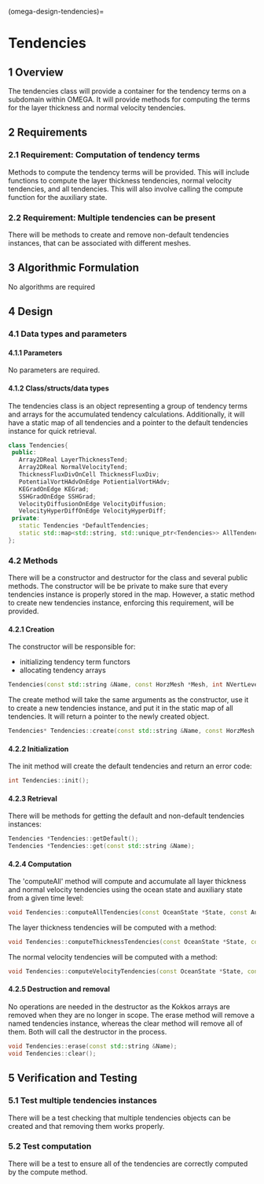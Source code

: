(omega-design-tendencies)=
# Tendencies

## 1 Overview

The tendencies class will provide a container for the tendency terms
on a subdomain within OMEGA. It will provide methods for computing the
terms for the layer thickness and normal velocity tendencies.

## 2 Requirements

### 2.1 Requirement: Computation of tendency terms
Methods to compute the tendency terms will be provided. This will include
functions to compute the layer thickness tendencies, normal velocity tendencies,
and all tendencies. This will also involve calling the compute function for the
auxiliary state.

### 2.2 Requirement: Multiple tendencies can be present
There will be methods to create and remove non-default tendencies instances, that
can be associated with different meshes.

## 3 Algorithmic Formulation

No algorithms are required

## 4 Design

### 4.1 Data types and parameters
#### 4.1.1 Parameters
No parameters are required.


#### 4.1.2 Class/structs/data types
The tendencies class is an object representing a group of tendency terms and
arrays for the accumulated tendency calculations. Additionally, it will have
a static map of all tendencies and a pointer to the default tendencies instance for quick
retrieval.

```c++
class Tendencies{
 public:
   Array2DReal LayerThicknessTend;
   Array2DReal NormalVelocityTend;
   ThicknessFluxDivOnCell ThicknessFluxDiv;
   PotentialVortHAdvOnEdge PotientialVortHAdv;
   KEGradOnEdge KEGrad;
   SSHGradOnEdge SSHGrad;
   VelocityDiffusionOnEdge VelocityDiffusion;
   VelocityHyperDiffOnEdge VelocityHyperDiff;
 private:
   static Tendencies *DefaultTendencies;
   static std::map<std::string, std::unique_ptr<Tendencies>> AllTendencies;
};
```

### 4.2 Methods

There will be a constructor and destructor for the class and several public
methods. The constructor will be be private to make sure that every tendencies instance
is properly stored in the map. However, a static method to create new
tendencies instance, enforcing this requirement, will be provided.

#### 4.2.1 Creation
The constructor will be responsible for:
  * initializing tendency term functors
  * allocating tendency arrays

```c++
Tendencies(const std::string &Name, const HorzMesh *Mesh, int NVertLevels, Config *Options);
```

The create method will take the same arguments as the constructor, use it to
create a new tendencies instance, and put it in the static map of all tendencies.
It will return a pointer to the newly created object.
```c++
Tendencies* Tendencies::create(const std::string &Name, const HorzMesh *Mesh, int NVertLevels, Config *Options);
```

#### 4.2.2 Initialization
The init method will create the default tendencies and return an error code:
```c++
int Tendencies::init();
```

#### 4.2.3 Retrieval
There will be methods for getting the default and non-default tendencies instances:
```c++
Tendencies *Tendencies::getDefault();
Tendencies *Tendencies::get(const std::string &Name);
```

#### 4.2.4 Computation
The 'computeAll' method will compute and accumulate all layer thickness and normal velocity tendencies using the ocean
state and auxiliary state from a given time level:
```c++
void Tendencies::computeAllTendencies(const OceanState *State, const AuxilaryState *AuxState, int TimeLevel);
```
The layer thickness tendencies will be computed with a method:
```c++
void Tendencies::computeThicknessTendencies(const OceanState *State, const AuxilaryState *AuxState, int TimeLevel);
```
The normal velocity tendencies will be computed with a method:
```c++
void Tendencies::computeVelocityTendencies(const OceanState *State, const AuxilaryState *AuxState, int TimeLevel);
```


#### 4.2.5 Destruction and removal
No operations are needed in the destructor as the Kokkos arrays are removed
when they are no longer in scope. The erase method
will remove a named tendencies instance, whereas the clear method will remove all of
them. Both will call the destructor in the process.
```c++
void Tendencies::erase(const std::string &Name);
void Tendencies::clear();
```

## 5 Verification and Testing

### 5.1 Test multiple tendencies instances

There will be a test checking that multiple tendencies objects can be
created and that removing them works properly.

### 5.2 Test computation

There will be a test to ensure all of the tendencies are correctly computed by
the compute method.
